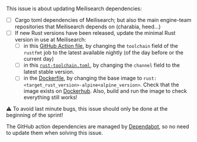 This issue is about updating Meilisearch dependencies:
  - [ ] Cargo toml dependencies of Meilisearch; but also the main engine-team repositories that Meilisearch depends on (charabia, heed...)
  - [ ] If new Rust versions have been released, update the minimal Rust version in use at Meilisearch:
    - [ ] in this [GitHub Action file](https://github.com/meilisearch/meilisearch/blob/main/.github/workflows/test-suite.yml), by changing the `toolchain` field of the `rustfmt` job to the latest available nightly (of the day before or the current day)
    - [ ] in this [`rust-toolchain.toml`](https://github.com/meilisearch/meilisearch/blob/main/rust-toolchain.toml), by changing the `channel` field to the latest stable version.
    - [ ] in the [Dockerfile](https://github.com/meilisearch/meilisearch/blob/main/Dockerfile), by changing the base image to `rust:<target_rust_version>-alpine<alpine_version>`. Check that the image exists on [Dockerhub](https://hub.docker.com/_/rust/tags?page=1&name=alpine). Also, build and run the image to check everything still works!

⚠️ To avoid last minute bugs, this issue should only be done at the beginning of the sprint!

The GitHub action dependencies are managed by [Dependabot](https://github.com/meilisearch/meilisearch/blob/main/.github/dependabot.yml), so no need to update them when solving this issue.

